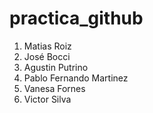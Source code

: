 ﻿# practica_github

1) Matias Roiz
2) José Bocci
3) Agustin Putrino
4) Pablo Fernando Martinez
5) Vanesa Fornes
6) Victor Silva
